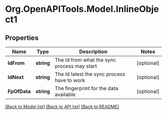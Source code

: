 # Org.OpenAPITools.Model.InlineObject1

## Properties

Name | Type | Description | Notes
------------ | ------------- | ------------- | -------------
**IdFrom** | **string** | The Id from what the sync process may start | [optional] 
**IdNext** | **string** | The Id latest the sync process have to work | [optional] 
**FpOfData** | **string** | The fingerprint for the data available | [optional] 

[[Back to Model list]](../README.md#documentation-for-models) [[Back to API list]](../README.md#documentation-for-api-endpoints) [[Back to README]](../README.md)

